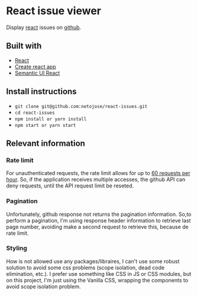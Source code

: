 # React issue viewer

Display [react](https://reactjs.org/) issues on [github](https://github.com/facebook/react/issues).


## Built with

- [React](https://reactjs.org/)
- [Create react app](https://github.com/facebook/create-react-app)
- [Semantic UI React](https://react.semantic-ui.com/introduction)

## Install instructions
* `git clone git@github.com:netojose/react-issues.git`
* `cd react-issues`
* `npm install or yarn install`
* `npm start or yarn start`

## Relevant information

### Rate limit
For unauthenticated requests, the rate limit allows for up to [60 requests per hour](https://developer.github.com/v3/#rate-limiting). So, if the application receives multiple accesses, the github API can deny requests, until the API request limit be reseted.

### Pagination
Unfortunately, github response not returns the pagination information. So,to perform a pagination, I'm using response header information to retrieve last page number, avoiding make a second request to retrieve this, because de rate limit.

### Styling
How is not allowed use any packages/libraires, I can't use some robust solution to avoid some css problems (scope isolation, dead code elimination, etc.). I prefer use something like CSS in JS or CSS modules, but on this project, I'm just using the Vanilla CSS, wrapping the components to avoid scope isolation problem.